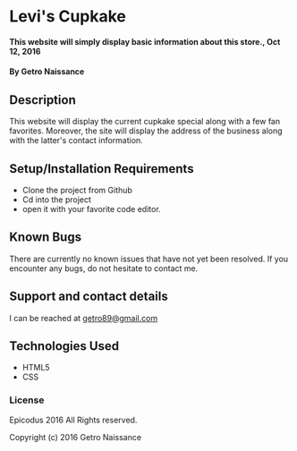 # Levi's Cupkake

#### This website will simply display basic information about this store., Oct 12, 2016

#### By Getro Naissance

## Description

This website will display the current cupkake special along with a few fan favorites. Moreover, the site will display the address of the business along with the latter's contact information.

## Setup/Installation Requirements

* Clone the project from Github
* Cd into the project
* open it with your favorite code editor.


## Known Bugs

There are currently no known issues that have not yet been resolved. If you encounter any bugs, do not hesitate to contact me.

## Support and contact details

I can be reached at getro89@gmail.com

## Technologies Used

* HTML5
* CSS


### License

Epicodus 2016 All Rights reserved.

Copyright (c) 2016 Getro Naissance
